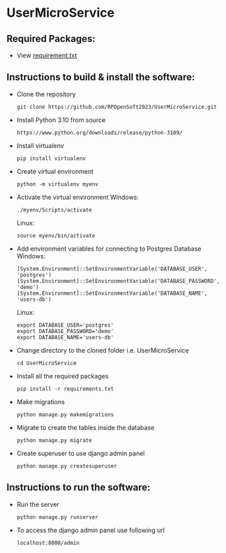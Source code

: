 # UserMicroService

## Required Packages:
- View [requirement.txt](https://github.com/RPOpenSoft2023/UserMicroService/blob/main/requirements.txt)

## Instructions to build & install the software:
- Clone the repository

  ```
  git clone https://github.com/RPOpenSoft2023/UserMicroService.git
  ```
- Install Python 3.10 from source

  ```
  https://www.python.org/downloads/release/python-3109/
  ```
- Install virtualenv

  ```
  pip install virtualenv
  ```
- Create virtual environment

  ```
  python -m virtualenv myenv
  ```
- Activate the virtual environment
  Windows:
  
  ```
  ./myenv/Scripts/activate
  ```
  Linux:
  
  ```
  source myenv/bin/activate
  ```
- Add environment variables for connecting to Postgres Database
  Windows:
  
  ```
  [System.Environment]::SetEnvironmentVariable('DATABASE_USER', 'postgres')
  [System.Environment]::SetEnvironmentVariable('DATABASE_PASSWORD', 'demo')
  [System.Environment]::SetEnvironmentVariable('DATABASE_NAME', 'users-db')
  ```
  Linux:
  
  ```
  export DATABASE_USER='postgres'
  export DATABASE_PASSWORD='demo'
  export DATABASE_NAME='users-db'
  ```
- Change directory to the cloned folder i.e. UserMicroService

  ```
  cd UserMicroService
  ```
- Install all the required packages

  ```
  pip install -r requirements.txt
  ```
- Make migrations

  ```
  python manage.py makemigrations
  ```
- Migrate to create the tables inside the database

  ```
  python manage.py migrate
  ```
- Create superuser to use django admin panel

  ```
  python manage.py createsuperuser
  ```

## Instructions to run the software:
- Run the server

  ```
  python manage.py runserver
  ```
- To access the django admin panel use following url

  ```
  localhost:8000/admin
  ```
